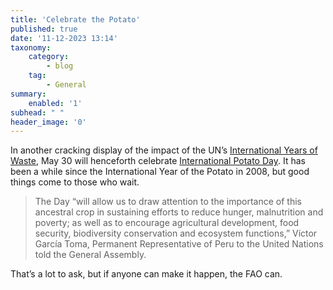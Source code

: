 ```yaml
---
title: 'Celebrate the Potato'
published: true
date: '11-12-2023 13:14'
taxonomy:
    category:
        - blog
    tag:
        - General
summary:
    enabled: '1'
subhead: " "
header_image: '0'
---
```


In another cracking display of the impact of the UN’s [International Years of Waste](https://www.jeremycherfas.net/blog/international-years-of-waste), May 30 will henceforth celebrate [International Potato Day](https://www.fao.org/newsroom/detail/fao-welcomes-decision-to-celebrate-international-day-of-potato-annually-on-may-30/en). It has been a while since the International Year of the Potato in 2008, but good things come to those who wait.

> The Day “will allow us to draw attention to the importance of this ancestral crop in sustaining efforts to reduce hunger, malnutrition and poverty; as well as to encourage agricultural development, food security, biodiversity conservation and ecosystem functions,” Víctor García Toma, Permanent Representative of Peru to the United Nations told the General Assembly.

That’s a lot to ask, but if anyone can make it happen, the FAO can.
